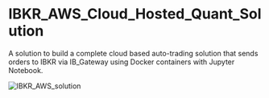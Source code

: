 # IBKR_AWS_Cloud_Hosted_Quant_Solution
A solution to build a complete cloud based auto-trading solution that sends orders to IBKR via IB_Gateway using Docker containers with Jupyter Notebook. 

<mxGraphModel><root><mxCell id="0"/><mxCell id="1" parent="0"/><mxCell id="2" value="" style="rounded=1;whiteSpace=wrap;html=1;" vertex="1" parent="1"><mxGeometry x="200" y="405" width="120" height="170" as="geometry"/></mxCell></root></mxGraphModel>
![IBKR_AWS_solution](https://github.com/user-attachments/assets/649c41fb-6e60-4b91-aa83-d74b65a4a46d)
